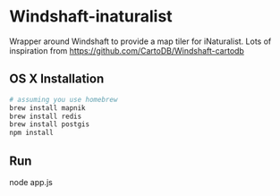 Windshaft-inaturalist
=====================

Wrapper around Windshaft to provide a map tiler for iNaturalist. Lots of
inspiration from https://github.com/CartoDB/Windshaft-cartodb

OS X Installation
-----------------
```bash
# assuming you use homebrew
brew install mapnik
brew install redis
brew install postgis
npm install
```

Run
---
node app.js
